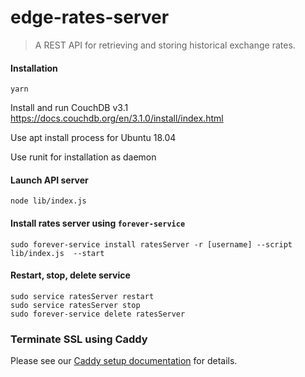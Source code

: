 # edge-rates-server

> A REST API for retrieving and storing historical exchange rates.

#### Installation

    yarn

Install and run CouchDB v3.1
https://docs.couchdb.org/en/3.1.0/install/index.html

Use apt install process for Ubuntu 18.04

Use runit for installation as daemon

#### Launch API server

    node lib/index.js

#### Install rates server using `forever-service`

    sudo forever-service install ratesServer -r [username] --script lib/index.js  --start

#### Restart, stop, delete service

    sudo service ratesServer restart
    sudo service ratesServer stop
    sudo forever-service delete ratesServer

### Terminate SSL using Caddy

Please see our [Caddy setup documentation](./docs/caddySetup.md) for details.
